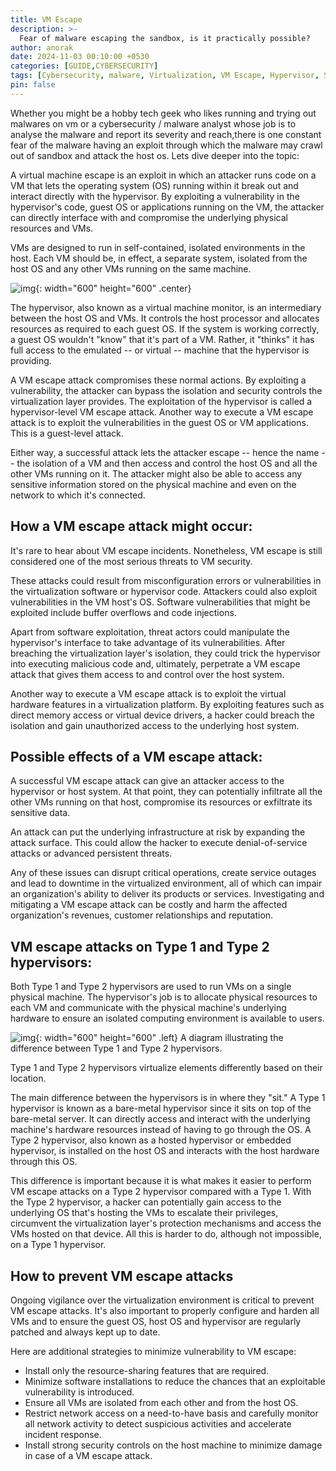 ```yaml
---
title: VM Escape
description: >-
  Fear of malware escaping the sandbox, is it practically possible?
author: anorak
date: 2024-11-03 00:10:00 +0530
categories: [GUIDE,CYBERSECURITY]
tags: [Cybersecurity, malware, Virtualization, VM Escape, Hypervisor, Security, Threats]
pin: false
---
```


Whether you might be a hobby tech geek who likes running and trying out malwares on vm or a cybersecurity / malware analyst whose job is to analyse the malware and report its severity and reach,there is one constant fear of the malware having an exploit through which the malware may crawl out of sandbox and attack the host os.
Lets dive deeper into the topic:

A virtual machine escape is an exploit in which an attacker runs code on a VM that lets the operating system (OS) running within it break out and interact directly with the hypervisor. By exploiting a vulnerability in the hypervisor's code, guest OS or applications running on the VM, the attacker can directly interface with and compromise the underlying physical resources and VMs.

VMs are designed to run in self-contained, isolated environments in the host. Each VM should be, in effect, a separate system, isolated from the host OS and any other VMs running on the same machine.

![img](/assets/img/202411/vm.png){: width="600" height="600" .center}

The hypervisor, also known as a virtual machine monitor, is an intermediary between the host OS and VMs. It controls the host processor and allocates resources as required to each guest OS. If the system is working correctly, a guest OS wouldn't "know" that it's part of a VM. Rather, it "thinks" it has full access to the emulated -- or virtual -- machine that the hypervisor is providing.

A VM escape attack compromises these normal actions. By exploiting a vulnerability, the attacker can bypass the isolation and security controls the virtualization layer provides. The exploitation of the hypervisor is called a hypervisor-level VM escape attack. Another way to execute a VM escape attack is to exploit the vulnerabilities in the guest OS or VM applications. This is a guest-level attack.

Either way, a successful attack lets the attacker escape -- hence the name -- the isolation of a VM and then access and control the host OS and all the other VMs running on it. The attacker might also be able to access any sensitive information stored on the physical machine and even on the network to which it's connected.

## How a VM escape attack might occur:

It's rare to hear about VM escape incidents. Nonetheless, VM escape is still considered one of the most serious threats to VM security.

These attacks could result from misconfiguration errors or vulnerabilities in the virtualization software or hypervisor code. Attackers could also exploit vulnerabilities in the VM host's OS. Software vulnerabilities that might be exploited include buffer overflows and code injections.

Apart from software exploitation, threat actors could manipulate the hypervisor's interface to take advantage of its vulnerabilities. After breaching the virtualization layer's isolation, they could trick the hypervisor into executing malicious code and, ultimately, perpetrate a VM escape attack that gives them access to and control over the host system.

Another way to execute a VM escape attack is to exploit the virtual hardware features in a virtualization platform. By exploiting features such as direct memory access or virtual device drivers, a hacker could breach the isolation and gain unauthorized access to the underlying host system.


## Possible effects of a VM escape attack:

A successful VM escape attack can give an attacker access to the hypervisor or host system. At that point, they can potentially infiltrate all the other VMs running on that host, compromise its resources or exfiltrate its sensitive data.

An attack can put the underlying infrastructure at risk by expanding the attack surface. This could allow the hacker to execute denial-of-service attacks or advanced persistent threats.

Any of these issues can disrupt critical operations, create service outages and lead to downtime in the virtualized environment, all of which can impair an organization's ability to deliver its products or services. Investigating and mitigating a VM escape attack can be costly and harm the affected organization's revenues, customer relationships and reputation.


## VM escape attacks on Type 1 and Type 2 hypervisors:

Both Type 1 and Type 2 hypervisors are used to run VMs on a single physical machine. The hypervisor's job is to allocate physical resources to each VM and communicate with the physical machine's underlying hardware to ensure an isolated computing environment is available to users.


![img](/assets/img/202411/vm1.jpg){: width="600" height="600" .left}
A diagram illustrating the difference between Type 1 and Type 2 hypervisors.


Type 1 and Type 2 hypervisors virtualize elements differently based on their location.

The main difference between the hypervisors is in where they "sit." A Type 1 hypervisor is known as a bare-metal hypervisor since it sits on top of the bare-metal server. It can directly access and interact with the underlying machine's hardware resources instead of having to go through the OS. A Type 2 hypervisor, also known as a hosted hypervisor or embedded hypervisor, is installed on the host OS and interacts with the host hardware through this OS.

This difference is important because it is what makes it easier to perform VM escape attacks on a Type 2 hypervisor compared with a Type 1. With the Type 2 hypervisor, a hacker can potentially gain access to the underlying OS that's hosting the VMs to escalate their privileges, circumvent the virtualization layer's protection mechanisms and access the VMs hosted on that device. All this is harder to do, although not impossible, on a Type 1 hypervisor.

## How to prevent VM escape attacks

Ongoing vigilance over the virtualization environment is critical to prevent VM escape attacks. It's also important to properly configure and harden all VMs and to ensure the guest OS, host OS and hypervisor are regularly patched and always kept up to date.

Here are additional strategies to minimize vulnerability to VM escape:

 -   Install only the resource-sharing features that are required.
 -   Minimize software installations to reduce the chances that an exploitable vulnerability is introduced.
 -   Ensure all VMs are isolated from each other and from the host OS.
 -   Restrict network access on a need-to-have basis and carefully monitor all network activity to detect suspicious activities and accelerate incident response.
 -   Install strong security controls on the host machine to minimize damage in case of a VM escape attack.










